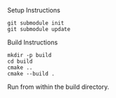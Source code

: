 Setup Instructions
```
git submodule init
git submodule update
```

Build Instructions
```
mkdir -p build
cd build
cmake ..
cmake --build .
```

Run from within the build directory.

